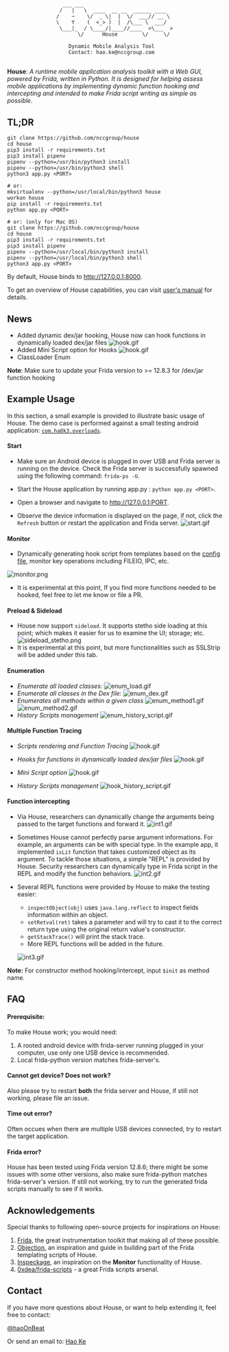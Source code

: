 ~~~
                  ___ ___
                 /   |   \  ____  __ __  ______ ____
                /    ~    \/  _ \|  |  \/  ___// __ \
                \    Y    (  <_> )  |  /\___ \  ___/
                 \___|_  / \____/|____//____  >\___  >
                       \/      House        \/     \/
                
                    Dynamic Mobile Analysis Tool
                    Contact: hao.ke@nccgroup.com
~~~

## 
**House**: *A runtime mobile application analysis toolkit with a Web GUI,
powered by Frida, written in Python. It is designed for helping assess mobile
applications by implementing dynamic function hooking and intercepting and
intended to make Frida script writing as simple as possible.*

## TL;DR
~~~
git clone https://github.com/nccgroup/house
cd house
pip3 install -r requirements.txt
pip3 install pipenv
pipenv --python=/usr/bin/python3 install
pipenv --python=/usr/bin/python3 shell
python3 app.py <PORT>

# or:
mkvirtualenv --python=/usr/local/bin/python3 house
workon house
pip install -r requirements.txt
python app.py <PORT>

# or: (only for Mac OS)
git clone https://github.com/nccgroup/house
cd house
pip3 install -r requirements.txt
pip3 install pipenv
pipenv --python=/usr/local/bin/python3 install
pipenv --python=/usr/local/bin/python3 shell
python3 app.py <PORT>
~~~
By default, House binds to http://127.0.0.1:8000.


To get an overview of House capabilities, you can visit [user's manual](https://github.com/nccgroup/house/wiki/Overview) for details.

## News
- Added dynamic dex/jar hooking, House now can hook functions in dynamically loaded dex/jar files
![hook.gif](./gifs/dyload.gif)
- Added Mini Script option for Hooks
![hook.gif](./gifs/dyload_mini.gif)
- ClassLoader Enum

**Note**: Make sure to update your Frida version to >= 12.8.3 for /dex/jar function hooking


## Example Usage

In this section, a small example is provided to illustrate basic usage of
House. The demo case is performed against a small testing android application:
[`com.ha0k3.overloads`](./test_apk/overloads.apk).

#### Start
- Make sure an Android device is plugged in over USB and Frida server is
running on the device. Check the Frida server is successfully spawned using the
following command: `frida-ps -U`.

- Start the House application by running app.py : `python app.py <PORT>`. 

- Open a browser and navigate to <http://127.0.0.1:PORT>.

- Observe the device information is displayed on the page, if not, click the
  `Refresh` button or restart the application and Frida server.
  	![start.gif](./gifs/start.gif)
  	
#### Monitor
- Dynamically generating hook script from templates based on the [config file](https://github.com/nccgroup/house/blob/master/scripts/monitor/monitor_hook.json), monitor key operations including FILEIO, IPC, etc. 


![monitor.png](./gifs/monitor.png)

- It is experimental at this point, If you find more functions needed to be hooked, feel free to let me know or file a PR.


#### Preload & Sideload
- House now support `sideload`. It supports stetho side loading at this point; which makes it easier for us to examine the UI; storage; etc.
    ![sideload_stetho.png](./gifs/sideload_stetho.png)
- It is experimental at this point, but more functionalities such as SSLStrip will be added under this tab.
    

#### Enumeration
- *Enumerate all loaded classes:*
	![enum_load.gif](./gifs/enum_load.gif)
- *Enumerate all classes in the Dex file:*
	![enum_dex.gif](./gifs/enum_dex.gif)
- *Enumerates all methods within a given class*
	![enum_method1.gif](./gifs/enum_method1.gif)
	![enum_method2.gif](./gifs/enum_method2.gif)
- *History Scripts management*
	![enum_history_script.gif](./gifs/enum_history_script.gif)
	
#### Multiple Function Tracing
- *Scripts rendering and Function Tracing*
	![hook.gif](./gifs/hook.gif)
	
- *Hooks for functions in dynamically loaded dex/jar files*
	![hook.gif](./gifs/dyload.gif)
	
- *Mini Script option*
	![hook.gif](./gifs/dyload_mini.gif)
	
- *History Scripts management*
	![hook_history_script.gif](./gifs/hook_history_script.gif)
	
	
#### Function intercepting
- Via House, researchers can dynamically change the arguments being passed to
  the target functions and forward it.
	![int1.gif](./gifs/int1.gif)

- Sometimes House cannot perfectly parse argument informations. For example, an
  arguments can be with special type. In the example app, it implemented
  `isLit` function that takes customized object as its argument. To tackle
  those situations, a simple "REPL" is provided by House. Security researchers
  can dynamically type in Frida script in the REPL and modify the function
  behaviors.
	![int2.gif](./gifs/int2.gif)
	
- Several REPL functions were provided by House to make the testing easier:
	- `inspectObject(obj)` uses `java.lang.reflect` to inspect fields information within an object.
	- `setRetval(ret)` takes a parameter and will try to cast it to the correct return type using the original return value's constructor.
    - `getStackTrace()` will print the stack trace.
	- More REPL functions will be added in the future.

	![int3.gif](./gifs/int3.gif)

**Note:** For constructor method hooking/intercept, input `$init` as method name.

## FAQ 
#### Prerequisite:

To make House work; you would need:

1. A rooted android device with frida-server running plugged in your computer, use only one USB device is recommended.
2. Local frida-python version matches frida-server's.


#### Cannot get device? Does not work?
Also please try to restart **both** the frida server and House, if still not working, please file an issue.

#### Time out error?
Often occues when there are multiple USB devices connected, try to restart the target application.

#### Frida error?
House has been tested using Frida version 12.8.6; there might be some issues with some other versions, also make sure frida-python matches frida-server's version. If still not working, try to run the generated frida scripts manually to see if it works.

## Acknowledgements
Special thanks to following open-source projects for inspirations on House:

1. [Frida](https://frida.re/), the great instrumentation toolkit that making all of these possible.
2. [Objection](https://github.com/sensepost/objection), an inspiration and guide in building part of the Frida templating scripts of House.
3. [Inspeckage](https://github.com/ac-pm/Inspeckage), an inspiration on the **Monitor** functionality of House.
4. [0xdea/frida-scripts](https://github.com/0xdea/frida-scripts/tree/master/android-snippets) - a great Frida scripts arsenal.


## Contact
If you have more questions about House, or want to help extending it, feel free to contact:

[@haoOnBeat](https://twitter.com/haoOnBeat)

Or send an email to: [Hao Ke](mailto:hao.ke@nccgroup.com?Subject=House)




